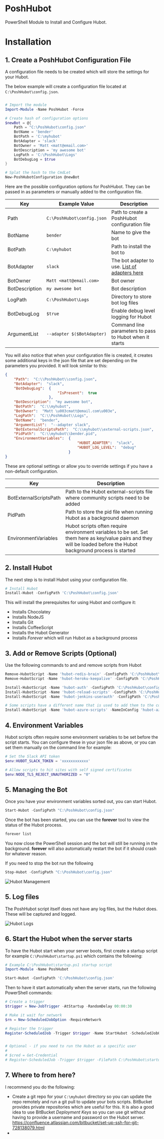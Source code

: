 # PoshHubot

PowerShell Module to Install and Configure Hubot.

# Installation
## 1. Create a PoshHubot Configuration File
A configuration file needs to be created which will store the settings for your Hubot.

The below example will create a configuration file located at `C:\PoshHubot\config.json`.

```powershell

# Import the module
Import-Module -Name PoshHubot -Force

# Create hash of configuration options
$newBot = @{
    Path = "C:\PoshHubot\config.json"
    BotName = 'bender'
    BotPath = 'C:\myhubot'
    BotAdapter = 'slack'
    BotOwner = 'Matt <matt@email.com>'
    BotDescription = 'my awesome bot'
    LogPath = 'C:\PoshHubot\Logs'
    BotDebugLog = $true
}

# Splat the hash to the CmdLet
New-PoshHubotConfiguration @newBot
```

Here are the possible configuration options for PoshHubot. They can be passed in as parameters or manually added to the configuration file.

Key | Example Value | Description
--- | --- | ---
Path | `C:\PoshHubot\config.json` | Path to create a PoshHubot configuration file
BotName | `bender` | Name to give the bot
BotPath | `C:\myhubot` | Path to install the bot to
BotAdapter | `slack` | The bot adapter to use. [List of adapters here](https://github.com/github/hubot/blob/master/docs/adapters.md)
BotOwner | `Matt <matt@email.com>` | Bot owner
BotDescription | `my awesome bot` | Bot description
LogPath | `C:\PoshHubot\Logs` | Directory to store bot log files
BotDebugLog | `$true` | Enable debug level logging for Hubot
ArgumentList | `--adapter $($BotAdapter)` | Command line parameters to pass to Hubot when it starts

You will also notice that when your configuration file is created, it creates some additional keys in the json file that are set depending on the parameters you provided. It will look similar to this:

```json
{
    "Path":  "C:\\PoshHubot\\config.json",
    "BotAdapter":  "slack",
    "BotDebugLog":  {
                        "IsPresent":  true
                    },
    "BotDescription":  "my awesome bot",
    "BotPath":  "C:\\myhubot",
    "BotOwner":  "Matt \u003cmatt@email.com\u003e",
    "LogPath":  "C:\\PoshHubot\\Logs",
    "BotName":  "bender",
    "ArgumentList":  "--adapter slack",
    "BotExternalScriptsPath":  "C:\\myhubot\\external-scripts.json",
    "PidPath":  "C:\\myhubot\\bender.pid",
    "EnvironmentVariables":  {
                                 "HUBOT_ADAPTER":  "slack",
                                 "HUBOT_LOG_LEVEL":  "debug"
                             }
}
```

These are optional settings or allow you to override settings if you have a non-default configuration.

Key | Description
--- | ---
BotExternalScriptsPath | Path to the Hubot external-scripts file where community scripts need to be added
PidPath | Path to store the pid file when running Hubot as a background daemon
EnvironmentVariables | Hubot scripts often require environment variables to be set. Set them here as key/value pairs and they will be loaded before the Hubot background process is started


## 2. Install Hubot
The next step is to install Hubot using your configuration file.
```powershell
# Install Hubot
Install-Hubot -ConfigPath 'C:\PoshHubot\config.json'
```

This will install the prerequisites for using Hubot and configure it:
* Installs Chocolatey
* Installs NodeJS
* Installs Git
* Installs CoffeeScript
* Installs the Hubot Generator
* Installs *Forever* which will run Hubot as a background process

## 3. Add or Remove Scripts (Optional)
Use the following commands to and and remove scripts from Hubot
```powershell
Remove-HubotScript -Name 'hubot-redis-brain' -ConfigPath 'C:\PoshHubot\config.json'
Remove-HubotScript -Name 'hubot-heroku-keepalive' -ConfigPath 'C:\PoshHubot\config.json'

Install-HubotScript -Name 'hubot-auth' -ConfigPath 'C:\PoshHubot\config.json'
Install-HubotScript -Name 'hubot-reload-scripts' -ConfigPath 'C:\PoshHubot\config.json'
Install-HubotScript -Name 'hubot-jenkins-userauth' -ConfigPath 'C:\PoshHubot\config.json'

# Some scripts have a different name that is used to add them to the configuration file, which can be manually specified
Install-HubotScript -Name 'hubot-azure-scripts' -NameInConfig 'hubot-azure-scripts/brain/storage-blob-brain' -ConfigPath 'C:\PoshHubot\config.json'

```

## 4. Environment Variables
Hubot scripts often require some environment variables to be set before the script starts. You can configure these in your json file as above, or you can set them manually on the command line for example:

```powershell
# Set the Slack API token
$env:HUBOT_SLACK_TOKEN = 'xxxxxxxxxxxx'

# Allow scripts to hit sites with self signed certificates
$env:NODE_TLS_REJECT_UNAUTHORIZED = "0"
```

## 5. Managing the Bot
Once you have your environment variables sorted out, you can start Hubot.

```powershell
Start-Hubot -ConfigPath "C:\PoshHubot\config.json"
```

Once the bot has been started, you can use the **forever** tool to view the status of the Hubot process.

```powershell
forever list
```

You now close the PowerShell session and the bot will still be running in the background. **forever** will also automatically restart the bot if it should crash for whatever reason.

If you need to stop the bot run the following

```powershell
Stop-Hubot -ConfigPath "C:\PoshHubot\config.json"
```

![Hubot Management](https://i.imgur.com/kDxu4sf.png)

## 5. Log files

The PoshHubot script itself does not have any log files, but the Hubot does. These will be captured and logged.

![Hubot Logs](http://i.imgur.com/JaVIkIC.png)

## 6. Start the Hubot when the server starts
To have the Hubot start when your server boots, first create a startup script for example `C:\PoshHubot\startup.ps1` which contains the following:

```powershell
# Example C:\PoshHubot\startup.ps1 startup script
Import-Module -Name PoshHubot

Start-Hubot -ConfigPath 'C:\PoshHubot\config.json'
```

Then to have it start automatically when the server starts, run the following PowerShell commands:
```powershell
# Create a trigger
$trigger = New-JobTrigger -AtStartup -RandomDelay 00:00:30

# Make it wait for network
$rn = New-ScheduledJobOption -RequireNetwork

# Register the trigger
Register-ScheduledJob -Trigger $trigger -Name StartHubot -ScheduledJobOption $rn -FilePath C:\PoshHubot\startup.ps1


# Optional - if you need to run the Hubot as a specific user
#
# $cred = Get-Credential
# Register-ScheduledJob -Trigger $trigger -FilePath C:\PoshHubot\startup.ps1 -Name StartHubot -Credential $cred
```

## 7. Where to from here?

I recommend you do the following:

* Create a git repo for your `C:\myhubot` directory so you can update the repo remotely and run a git pull to update your bots scripts. BitBucket provides private repositories which are useful for this. It is also a good idea to use BitBucket *Deployment Keys* so you can use git without having to provide a username and password on the Hubot server. https://confluence.atlassian.com/bitbucket/set-up-ssh-for-git-728138079.html
*
